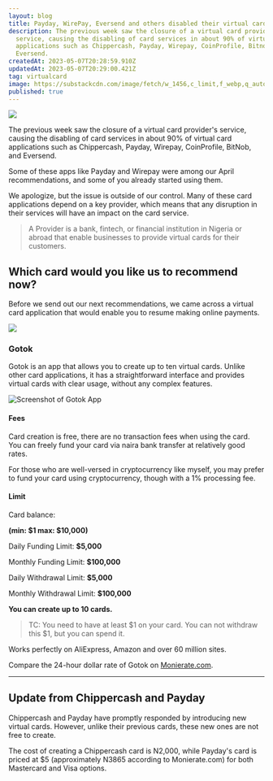```yaml
---
layout: blog
title: Payday, WirePay, Eversend and others disabled their virtual card
description: The previous week saw the closure of a virtual card provider's
  service, causing the disabling of card services in about 90% of virtual card
  applications such as Chippercash, Payday, Wirepay, CoinProfile, Bitnob, and
  Eversend.
createdAt: 2023-05-07T20:28:59.910Z
updatedAt: 2023-05-07T20:29:00.421Z
tag: virtualcard
image: https://substackcdn.com/image/fetch/w_1456,c_limit,f_webp,q_auto:good,fl_progressive:steep/https%3A%2F%2Fsubstack-post-media.s3.amazonaws.com%2Fpublic%2Fimages%2F5bced1e9-d52a-4d6b-b207-825b617aee45_720x391.jpeg
published: true
---
```

[](https://substackcdn.com/image/fetch/f_auto,q_auto:good,fl_progressive:steep/https%3A%2F%2Fsubstack-post-media.s3.amazonaws.com%2Fpublic%2Fimages%2F5bced1e9-d52a-4d6b-b207-825b617aee45_720x391.jpeg)

![](https://substackcdn.com/image/fetch/w_1456,c_limit,f_auto,q_auto:good,fl_progressive:steep/https%3A%2F%2Fsubstack-post-media.s3.amazonaws.com%2Fpublic%2Fimages%2F5bced1e9-d52a-4d6b-b207-825b617aee45_720x391.jpeg)

The previous week saw the closure of a virtual card provider's service, causing the disabling of card services in about 90% of virtual card applications such as Chippercash, Payday, Wirepay, CoinProfile, BitNob, and Eversend.

Some of these apps like Payday and Wirepay were among our April recommendations, and some of you already started using them.

We apologize, but the issue is outside of our control. Many of these card applications depend on a key provider, which means that any disruption in their services will have an impact on the card service.

> A Provider is a bank, fintech, or financial institution in Nigeria or abroad that enable businesses to provide virtual cards for their customers.

## Which card would you like us to recommend now?

Before we send out our next recommendations, we came across a virtual card application that would enable you to resume making online payments.

[](https://substackcdn.com/image/fetch/f_auto,q_auto:good,fl_progressive:steep/https%3A%2F%2Fsubstack-post-media.s3.amazonaws.com%2Fpublic%2Fimages%2F6e7802eb-4a29-4bdc-828c-cd6831ad108f_693x50.png)

![](https://substackcdn.com/image/fetch/w_1456,c_limit,f_auto,q_auto:good,fl_progressive:steep/https%3A%2F%2Fsubstack-post-media.s3.amazonaws.com%2Fpublic%2Fimages%2F6e7802eb-4a29-4bdc-828c-cd6831ad108f_693x50.png)

### Gotok

Gotok is an app that allows you to create up to ten virtual cards. Unlike other card applications, it has a straightforward interface and provides virtual cards with clear usage, without any complex features.

[](https://substackcdn.com/image/fetch/f_auto,q_auto:good,fl_progressive:steep/https%3A%2F%2Fsubstack-post-media.s3.amazonaws.com%2Fpublic%2Fimages%2F55f4dfa2-4af3-4db5-89ba-2edc4a744c25_280x407.png)

![Screenshot of Gotok App](https://substackcdn.com/image/fetch/w_1456,c_limit,f_auto,q_auto:good,fl_progressive:steep/https%3A%2F%2Fsubstack-post-media.s3.amazonaws.com%2Fpublic%2Fimages%2F55f4dfa2-4af3-4db5-89ba-2edc4a744c25_280x407.png "Screenshot of Gotok App")

#### Fees

Card creation is free, there are no transaction fees when using the card. You can freely fund your card via naira bank transfer at relatively good rates.

For those who are well-versed in cryptocurrency like myself, you may prefer to fund your card using cryptocurrency, though with a 1% processing fee.

#### Limit

Card balance:

**(min: $1 max: $10,000)**

Daily Funding Limit: **$5,000**

Monthly Funding Limit: **$100,000**

Daily Withdrawal Limit: **$5,000**

Monthly Withdrawal Limit: **$100,000**

**You can create up to 10 cards.**

> TC: You need to have at least $1 on your card. You can not withdraw this $1, but you can spend it.

Works perfectly on AliExpress, Amazon and over 60 million sites.

Compare the 24-hour dollar rate of Gotok on [Monierate.com](http://monierate.com/).

----------

## Update from Chippercash and Payday

Chippercash and Payday have promptly responded by introducing new virtual cards. However, unlike their previous cards, these new ones are not free to create.

The cost of creating a Chippercash card is N2,000, while Payday's card is priced at $5 (approximately N3865 according to Monierate.com) for both Mastercard and Visa options.